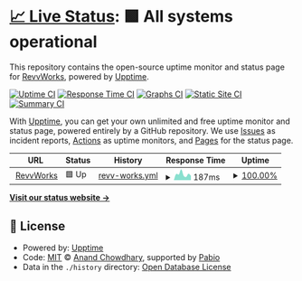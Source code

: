# [📈 Live Status](https://upptime.revv.works): <!--live status--> **🟩 All systems operational**

This repository contains the open-source uptime monitor and status page for [RevvWorks](https://upptime.revv.works), powered by [Upptime](https://github.com/upptime/upptime).

[![Uptime CI](https://github.com/RevvWorks/upptime/workflows/Uptime%20CI/badge.svg)](https://github.com/RevvWorks/upptime/actions?query=workflow%3A%22Uptime+CI%22)
[![Response Time CI](https://github.com/RevvWorks/upptime/workflows/Response%20Time%20CI/badge.svg)](https://github.com/RevvWorks/upptime/actions?query=workflow%3A%22Response+Time+CI%22)
[![Graphs CI](https://github.com/RevvWorks/upptime/workflows/Graphs%20CI/badge.svg)](https://github.com/RevvWorks/upptime/actions?query=workflow%3A%22Graphs+CI%22)
[![Static Site CI](https://github.com/RevvWorks/upptime/workflows/Static%20Site%20CI/badge.svg)](https://github.com/RevvWorks/upptime/actions?query=workflow%3A%22Static+Site+CI%22)
[![Summary CI](https://github.com/RevvWorks/upptime/workflows/Summary%20CI/badge.svg)](https://github.com/RevvWorks/upptime/actions?query=workflow%3A%22Summary+CI%22)

With [Upptime](https://upptime.js.org), you can get your own unlimited and free uptime monitor and status page, powered entirely by a GitHub repository. We use [Issues](https://github.com/RevvWorks/upptime/issues) as incident reports, [Actions](https://github.com/RevvWorks/upptime/actions) as uptime monitors, and [Pages](https://upptime.revv.works) for the status page.

<!--start: status pages-->
<!-- This summary is generated by Upptime (https://github.com/upptime/upptime) -->
<!-- Do not edit this manually, your changes will be overwritten -->
<!-- prettier-ignore -->
| URL | Status | History | Response Time | Uptime |
| --- | ------ | ------- | ------------- | ------ |
| <img alt="" src="https://icons.duckduckgo.com/ip3/revv.works.ico" height="13"> [RevvWorks](https://revv.works) | 🟩 Up | [revv-works.yml](https://github.com/RevvWorks/upptime/commits/HEAD/history/revv-works.yml) | <details><summary><img alt="Response time graph" src="./graphs/revv-works/response-time-week.png" height="20"> 187ms</summary><br><a href="https://upptime.revv.works/history/revv-works"><img alt="Response time 280" src="https://img.shields.io/endpoint?url=https%3A%2F%2Fraw.githubusercontent.com%2FRevvWorks%2Fupptime%2FHEAD%2Fapi%2Frevv-works%2Fresponse-time.json"></a><br><a href="https://upptime.revv.works/history/revv-works"><img alt="24-hour response time 264" src="https://img.shields.io/endpoint?url=https%3A%2F%2Fraw.githubusercontent.com%2FRevvWorks%2Fupptime%2FHEAD%2Fapi%2Frevv-works%2Fresponse-time-day.json"></a><br><a href="https://upptime.revv.works/history/revv-works"><img alt="7-day response time 187" src="https://img.shields.io/endpoint?url=https%3A%2F%2Fraw.githubusercontent.com%2FRevvWorks%2Fupptime%2FHEAD%2Fapi%2Frevv-works%2Fresponse-time-week.json"></a><br><a href="https://upptime.revv.works/history/revv-works"><img alt="30-day response time 300" src="https://img.shields.io/endpoint?url=https%3A%2F%2Fraw.githubusercontent.com%2FRevvWorks%2Fupptime%2FHEAD%2Fapi%2Frevv-works%2Fresponse-time-month.json"></a><br><a href="https://upptime.revv.works/history/revv-works"><img alt="1-year response time 280" src="https://img.shields.io/endpoint?url=https%3A%2F%2Fraw.githubusercontent.com%2FRevvWorks%2Fupptime%2FHEAD%2Fapi%2Frevv-works%2Fresponse-time-year.json"></a></details> | <details><summary><a href="https://upptime.revv.works/history/revv-works">100.00%</a></summary><a href="https://upptime.revv.works/history/revv-works"><img alt="All-time uptime 100.00%" src="https://img.shields.io/endpoint?url=https%3A%2F%2Fraw.githubusercontent.com%2FRevvWorks%2Fupptime%2FHEAD%2Fapi%2Frevv-works%2Fuptime.json"></a><br><a href="https://upptime.revv.works/history/revv-works"><img alt="24-hour uptime 100.00%" src="https://img.shields.io/endpoint?url=https%3A%2F%2Fraw.githubusercontent.com%2FRevvWorks%2Fupptime%2FHEAD%2Fapi%2Frevv-works%2Fuptime-day.json"></a><br><a href="https://upptime.revv.works/history/revv-works"><img alt="7-day uptime 100.00%" src="https://img.shields.io/endpoint?url=https%3A%2F%2Fraw.githubusercontent.com%2FRevvWorks%2Fupptime%2FHEAD%2Fapi%2Frevv-works%2Fuptime-week.json"></a><br><a href="https://upptime.revv.works/history/revv-works"><img alt="30-day uptime 100.00%" src="https://img.shields.io/endpoint?url=https%3A%2F%2Fraw.githubusercontent.com%2FRevvWorks%2Fupptime%2FHEAD%2Fapi%2Frevv-works%2Fuptime-month.json"></a><br><a href="https://upptime.revv.works/history/revv-works"><img alt="1-year uptime 100.00%" src="https://img.shields.io/endpoint?url=https%3A%2F%2Fraw.githubusercontent.com%2FRevvWorks%2Fupptime%2FHEAD%2Fapi%2Frevv-works%2Fuptime-year.json"></a></details>

<!--end: status pages-->

[**Visit our status website →**](https://upptime.revv.works)

## 📄 License

- Powered by: [Upptime](https://github.com/upptime/upptime)
- Code: [MIT](./LICENSE) © [Anand Chowdhary](https://anandchowdhary.com), supported by [Pabio](https://pabio.com)
- Data in the `./history` directory: [Open Database License](https://opendatacommons.org/licenses/odbl/1-0/)
